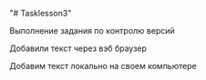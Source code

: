 "# Tasklesson3"

Выполнение задания по контролю версий

Добавили текст через вэб браузер

Добавим текст локально на своем компьютере
